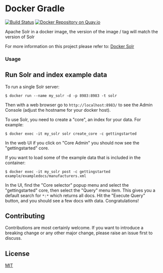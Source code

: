 # Docker Gradle

[![Build Status](https://drone.acp.homeoffice.gov.uk/UKHomeOffice/docker-solr/status.svg)](https://drone.acp.homeoffice.gov.uk/UKHomeOffice/docker-solr) [![Docker Repository on Quay.io](https://quay.io/repository/ukhomeofficedigital/solr/status "Docker Repository on Quay.io")](https://quay.io/repository/ukhomeofficedigital/solr)

Apache Solr in a docker image, the version of the image / tag will match the version of Solr

For more information on this project please refer to: [Docker Solr](https://github.com/docker-solr/docker-solr)

### Usage

## Run Solr and index example data

To run a single Solr server:

```console
$ docker run --name my_solr -d -p 8983:8983 -t solr
```

Then with a web browser go to `http://localhost:8983/` to see the Admin Console (adjust the hostname for your docker host).

To use Solr, you need to create a "core", an index for your data. For example:

```console
$ docker exec -it my_solr solr create_core -c gettingstarted
```

In the web UI if you click on "Core Admin" you should now see the "gettingstarted" core.

If you want to load some of the example data that is included in the container:

```console
$ docker exec -it my_solr post -c gettingstarted example/exampledocs/manufacturers.xml
```

In the UI, find the "Core selector" popup menu and select the "gettingstarted" core, then select the "Query" menu item. This gives you a default search for `*:*` which returns all docs. Hit the "Execute Query" button, and you should see a few docs with data. Congratulations!

## Contributing

Contributions are most certainly welcome. If you want to introduce a breaking
change or any other major change, please raise an issue first to discuss.

## License

[MIT](LICENSE)